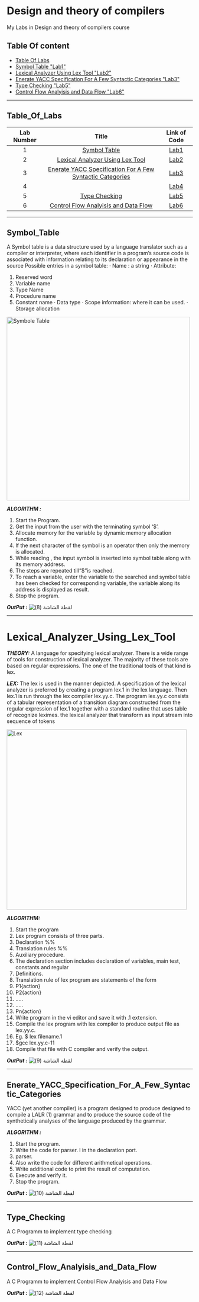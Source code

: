 # Design and theory of compilers
My Labs in Design and theory of compilers course

## Table Of content
   * [Table Of Labs](#Table_Of_Labs)
   * [Symbol Table "Lab1"](#Symbol_Table)
   * [Lexical Analyzer Using Lex Tool "Lab2"](#Lexical_Analyzer_Using_Lex_Tool)
   * [Enerate YACC Specification For A Few Syntactic Categories "Lab3"](#Enerate_YACC_Specification_For_A_Few_Syntactic_Categories)
   * [Type Checking "Lab5"](#Type_Checking)
   * [Control Flow Analyisis and Data Flow "Lab6"](#Control_Flow_Analyisis_and_Data_Flow)
 
<hr>

## Table_Of_Labs
|Lab Number | Title | Link of Code|
|:------:|:------:|:------:|
| 1 | [Symbol Table](#Symbol_Table) |[Lab1](https://github.com/FatimaALzahrani/Design-and-theory-of-compilers/blob/main/Lab1.cpp)|
|2| [Lexical Analyzer Using Lex Tool](#Lexical_Analyzer_Using_Lex_Tool) |[Lab2](https://github.com/FatimaALzahrani/Design-and-theory-of-compilers/blob/main/Lab2.c)|
|3| [Enerate YACC Specification For A Few Syntactic Categories](#Enerate_YACC_Specification_For_A_Few_Syntactic_Categories)|[Lab3](https://github.com/FatimaALzahrani/Design-and-theory-of-compilers/blob/main/Lab3.cpp)|
|4|  | [Lab4](https://github.com/FatimaALzahrani/Design-and-theory-of-compilers/blob/main/Lab4.cpp)|
|5|[Type Checking](#Type_Checking) |[Lab5](https://github.com/FatimaALzahrani/Design-and-theory-of-compilers/blob/main/Lab5.cpp)|
|6|[Control Flow Analyisis and Data Flow](#Control_Flow_Analyisis_and_Data_Flow)|[Lab6](https://github.com/FatimaALzahrani/Design-and-theory-of-compilers/blob/main/Lab6.cpp)|

<hr>

## Symbol_Table
A Symbol table is a data structure used by a language translator such as a compiler or interpreter, where each identifier in a program’s source code is associated with information relating to its declaration or appearance in the source Possible entries in a symbol table: 
· Name : a string 
· Attribute: 
  1. Reserved word 
  2. Variable name 
  3. Type Name 
  4. Procedure name 
  5. Constant name 
· Data type 
· Scope information: where it can be used. 
· Storage allocation

<img width="496" alt="Symbole Table" src="https://github.com/FatimaALzahrani/Design-and-theory-of-compilers/assets/107775566/ea8bf108-44d1-4903-a250-437ad222560c">

***ALGORITHM :*** 
1. Start the Program. 
2. Get the input from the user with the terminating symbol ‘$’.
3. Allocate memory for the variable by dynamic memory allocation function. 
4. If the next character of the symbol is an operator then only the memory is allocated. 
5. While reading , the input symbol is inserted into symbol table along with its memory 
address. 
6. The steps are repeated till”$”is reached. 
7. To reach a variable, enter the variable to the searched and symbol table has been checked 
for corresponding variable, the variable along its address is displayed as result. 
8. Stop the program.

***OutPut :*** 
![‏‏لقطة الشاشة (8)](https://github.com/FatimaALzahrani/Design-and-theory-of-compilers/assets/107775566/94441dbf-7702-4af6-b061-428a7a0d960c)

<hr>

# Lexical_Analyzer_Using_Lex_Tool
***THEORY:***
A language for specifying lexical analyzer.
There is a wide range of tools for construction of lexical analyzer. 
The majority of these tools are based on regular expressions.
The one of the traditional tools of that kind is lex.

***LEX:***
The lex is used in the manner depicted. A specification of the lexical analyzer is preferred by creating a program lex.1 in the lex language.
Then lex.1 is run through the lex compiler lex.yy.c.
The program lex.yy.c consists of a tabular representation of a transition diagram constructed from the regular expression of lex.1 together with a standard routine that uses table of recognize leximes.
the lexical analyzer that transform as input stream into sequence of tokens

<img width="487" alt="Lex" src="https://github.com/FatimaALzahrani/Design-and-theory-of-compilers/assets/107775566/02ecc8c7-f432-4170-9ecc-65f0679dbbf8">

***ALGORITHM:***
1. Start the program
2. Lex program consists of three parts.
3. Declaration %%
4. Translation rules %%
5. Auxiliary procedure.
6. The declaration section includes declaration of variables, main test, constants and regular
7. Definitions.
8. Translation rule of lex program are statements of the form
9. P1{action}
10. P2{action} 
11. .....
12. .....
13. Pn{action}
14. Write program in the vi editor and save it with .1 extension.
15. Compile the lex program with lex compiler to produce output file as lex.yy.c.
16. Eg. $ lex filename.1
17. $gcc lex.yy.c-11
18. Compile that file with C compiler and verify the output.

***OutPut :*** 
![‏‏لقطة الشاشة (9)](https://github.com/FatimaALzahrani/Design-and-theory-of-compilers/assets/107775566/e78aa61f-5635-436a-b5cd-7064ae985fc1)

<hr>

## Enerate_YACC_Specification_For_A_Few_Syntactic_Categories
YACC (yet another compiler) is a program designed to produce designed to compile a LALR (1) grammar and to produce the source code of the synthetically analyses of the language produced by the grammar.

***ALGORITHM :***
1. Start the program.
2. Write the code for parser. l in the declaration port.
3. parser.
4. Also write the code for different arithmetical operations.
5. Write additional code to print the result of computation.
6. Execute and verify it.
7. Stop the program.
   
***OutPut :*** 
![‏‏لقطة الشاشة (10)](https://github.com/FatimaALzahrani/Design-and-theory-of-compilers/assets/107775566/836495de-6472-4632-aa9e-6727d742d6db)

<hr>

## Type_Checking
A C Programm to implement type checking

***OutPut :*** 
![‏‏لقطة الشاشة (11)](https://github.com/FatimaALzahrani/Design-and-theory-of-compilers/assets/107775566/a29b1485-513f-48c3-9d53-8e02dffecf77)

<hr>

## Control_Flow_Analyisis_and_Data_Flow
A C Programm to implement Control Flow Analyisis and Data Flow 

***OutPut :*** 
![‏‏لقطة الشاشة (12)](https://github.com/FatimaALzahrani/Design-and-theory-of-compilers/assets/107775566/bf7d9180-1334-466f-b7ca-28deb91db7a1)
